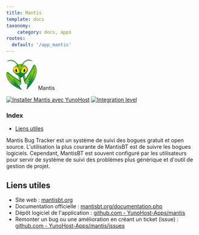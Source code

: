 ```yaml
---
title: Mantis
template: docs
taxonomy:
    category: docs, apps
routes:
  default: '/app_mantis'
---
```


<img src="/images/mantis_logo.png" height="80px" alt="logo de Mantis"> Mantis

[![Installer Mantis avec YunoHost](https://install-app.yunohost.org/install-with-yunohost.png)](https://install-app.yunohost.org/?app=mantis) [![Integration level](https://dash.yunohost.org/integration/mantis.svg)](https://dash.yunohost.org/appci/app/mantis)

### Index

- [Liens utiles](#liens-utiles)

Mantis Bug Tracker est un système de suivi des bogues gratuit et open source. L'utilisation la plus courante de MantisBT est de suivre les bogues logiciels. Cependant, MantisBT est souvent configuré par les utilisateurs pour servir de système de suivi des problèmes plus générique et d'outil de gestion de projet.

## Liens utiles

+ Site web : [mantisbt.org](https://mantisbt.org)
+ Documentation officielle : [mantisbt.org/documentation.php](https://mantisbt.org/documentation.php)
+ Dépôt logiciel de l'application : [github.com - YunoHost-Apps/mantis](https://github.com/YunoHost-Apps/mantis_ynh)
+ Remonter un bug ou une amélioration en créant un ticket (issue) : [github.com - YunoHost-Apps/mantis/issues](https://github.com/YunoHost-Apps/mantis_ynh/issues)
